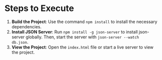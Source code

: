 # Steps to Execute

1. **Build the Project**: Use the command `npm install` to install the necessary dependencies.
2. **Install JSON Server**: Run `npm install -g json-server` to install json-server globally. Then, start the server with `json-server --watch db.json`.
3. **View the Project**: Open the `index.html` file or start a live server to view the project.
